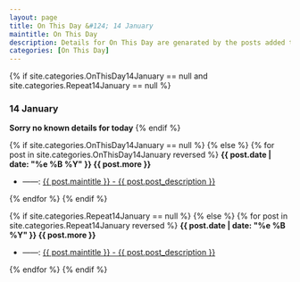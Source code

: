 ```yaml
---
layout: page
title: On This Day &#124; 14 January
maintitle: On This Day
description: Details for On This Day are genarated by the posts added to the website so the content is subject to changes/updates over time.
categories: [On This Day]
---
```


{% if site.categories.OnThisDay14January == null and site.categories.Repeat14January == null %}
<h3>14 January</h3>
<strong>Sorry no known details for today</strong>
{% endif %}

{% if site.categories.OnThisDay14January == null %}
{% else %}
{% for post in site.categories.OnThisDay14January reversed %}
<strong>{{ post.date | date: "%e %B %Y" }} {{ post.more }}</strong>
<ul>
<li> ——: <a href="{{ post.url }}">{{ post.maintitle }} - {{ post.post_description }}</a></li>
</ul>
{% endfor %}
{% endif %}

{% if site.categories.Repeat14January == null %}
{% else %}
{% for post in site.categories.Repeat14January reversed %}
<strong>{{ post.date | date: "%e %B %Y" }} {{ post.more }}</strong>
<ul>
<li> ——: <a href="{{ post.url }}">{{ post.maintitle }} - {{ post.post_description }}</a></li>
</ul>
{% endfor %}
{% endif %}

